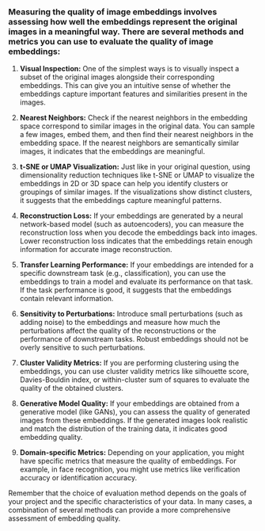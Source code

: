 ### Measuring the quality of image embeddings involves assessing how well the embeddings represent the original images in a meaningful way. There are several methods and metrics you can use to evaluate the quality of image embeddings:

1. **Visual Inspection:** One of the simplest ways is to visually inspect a subset of the original images alongside their corresponding embeddings. This can give you an intuitive sense of whether the embeddings capture important features and similarities present in the images.

2. **Nearest Neighbors:** Check if the nearest neighbors in the embedding space correspond to similar images in the original data. You can sample a few images, embed them, and then find their nearest neighbors in the embedding space. If the nearest neighbors are semantically similar images, it indicates that the embeddings are meaningful.

3. **t-SNE or UMAP Visualization:** Just like in your original question, using dimensionality reduction techniques like t-SNE or UMAP to visualize the embeddings in 2D or 3D space can help you identify clusters or groupings of similar images. If the visualizations show distinct clusters, it suggests that the embeddings capture meaningful patterns.

4. **Reconstruction Loss:** If your embeddings are generated by a neural network-based model (such as autoencoders), you can measure the reconstruction loss when you decode the embeddings back into images. Lower reconstruction loss indicates that the embeddings retain enough information for accurate image reconstruction.

5. **Transfer Learning Performance:** If your embeddings are intended for a specific downstream task (e.g., classification), you can use the embeddings to train a model and evaluate its performance on that task. If the task performance is good, it suggests that the embeddings contain relevant information.

6. **Sensitivity to Perturbations:** Introduce small perturbations (such as adding noise) to the embeddings and measure how much the perturbations affect the quality of the reconstructions or the performance of downstream tasks. Robust embeddings should not be overly sensitive to such perturbations.

7. **Cluster Validity Metrics:** If you are performing clustering using the embeddings, you can use cluster validity metrics like silhouette score, Davies-Bouldin index, or within-cluster sum of squares to evaluate the quality of the obtained clusters.

8. **Generative Model Quality:** If your embeddings are obtained from a generative model (like GANs), you can assess the quality of generated images from these embeddings. If the generated images look realistic and match the distribution of the training data, it indicates good embedding quality.

9. **Domain-specific Metrics:** Depending on your application, you might have specific metrics that measure the quality of embeddings. For example, in face recognition, you might use metrics like verification accuracy or identification accuracy.

Remember that the choice of evaluation method depends on the goals of your project and the specific characteristics of your data. In many cases, a combination of several methods can provide a more comprehensive assessment of embedding quality.